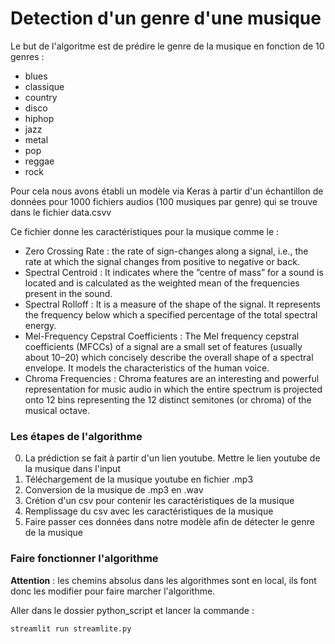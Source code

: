 # Detection d'un genre d'une musique

Le but de l'algoritme est de prédire le genre de la musique en fonction de 10 genres : 
 - blues
 - classique
 - country
 - disco
 - hiphop
 - jazz
 - metal
 - pop
 - reggae
 - rock  

Pour cela nous avons établi un modèle via Keras à partir d'un échantillon de données pour 1000 fichiers audios (100 musiques par genre) qui se trouve dans le fichier data.csvv  

Ce fichier donne les caractéristiques pour la musique comme le :  
- Zero Crossing Rate : the rate of sign-changes along a signal, i.e., the rate at which the signal changes from positive to negative or back.  
- Spectral Centroid : It indicates where the ”centre of mass” for a sound is located and is calculated as the weighted mean of the frequencies present in the sound.  
- Spectral Rolloff : It is a measure of the shape of the signal. It represents the frequency below which a specified percentage of the total spectral energy.  
- Mel-Frequency Cepstral Coefficients : The Mel frequency cepstral coefficients (MFCCs) of a signal are a small set of features (usually about 10–20) which concisely describe the overall shape of a spectral envelope. It models the characteristics of the human voice.  
- Chroma Frequencies : Chroma features are an interesting and powerful representation for music audio in which the entire spectrum is projected onto 12 bins representing the 12 distinct semitones (or chroma) of the musical octave.  


### Les étapes de l'algorithme

0. La prédiction se fait à partir d'un lien youtube. Mettre le lien youtube de la musique dans l'input  
1. Téléchargement de la musique youtube en fichier .mp3  
2. Conversion de la musique de .mp3 en .wav  
3. Crétion d'un csv pour contenir les caractéristiques de la musique  
4. Remplissage du csv avec les caractéristiques de la musique
5. Faire passer ces données dans notre modèle afin de détecter le genre de la musique

### Faire fonctionner l'algorithme  

**Attention** : les chemins absolus dans les algorithmes sont en local, ils font donc les modifier pour faire marcher l'algorithme. 

Aller dans le dossier python_script et lancer la commande :  
```
streamlit run streamlite.py
```

